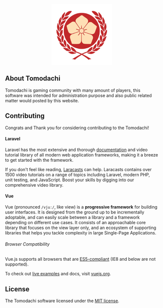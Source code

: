 <p align="center"><a href="https://tomo.or.id" target="_blank"><img src="storage/app/assets/logo.png" width="200"></a></p>

## About Tomodachi

Tomodachi is gaming community with many amount of players, this software was intended for administration purpose and also public related matter would posted by this website.

## Contributing

Congrats and Thank you for considering contributing to the Tomodachi!

#### Laravel

Laravel has the most extensive and thorough [documentation](https://laravel.com/docs) and video tutorial library of all modern web application frameworks, making it a breeze to get started with the framework.

If you don't feel like reading, [Laracasts](https://laracasts.com) can help. Laracasts contains over 1500 video tutorials on a range of topics including Laravel, modern PHP, unit testing, and JavaScript. Boost your skills by digging into our comprehensive video library.

#### Vue

Vue (pronounced `/vjuː/`, like view) is a **progressive framework** for building user interfaces. It is designed from the ground up to be incrementally adoptable, and can easily scale between a library and a framework depending on different use cases. It consists of an approachable core library that focuses on the view layer only, and an ecosystem of supporting libraries that helps you tackle complexity in large Single-Page Applications.

###### Browser Compatibility

Vue.js supports all browsers that are [ES5-compliant](https://kangax.github.io/compat-table/es5/) (IE8 and below are not supported).

To check out [live examples](https://vuejs.org/v2/examples/) and docs, visit [vuejs.org](https://vuejs.org).

## License

The Tomodachi software licensed under the [MIT license](https://opensource.org/licenses/MIT).
